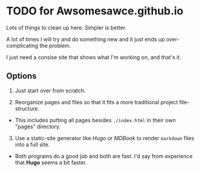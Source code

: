 # TODO for Awsomesawce.github.io

Lots of things to clean up here.  Simpler is better.

A lot of times I will try and do something new and it just ends up over-complicating the problem.

I just need a consise site that shows what I'm working on, and that's it.

## Options

1. Just start over from scratch.

2. Reorganize pages and files so that it fits a more traditional project file-structure.

  - This includes putting all pages besides `./index.html` in their own "pages" directory.

3. Use a static-site generator like _Hugo_ or _MDBook_ to render `markdown` files into a full site.

  - Both programs do a good job and both are fast.  I'd say from experience that **Hugo** seems a bit faster.


